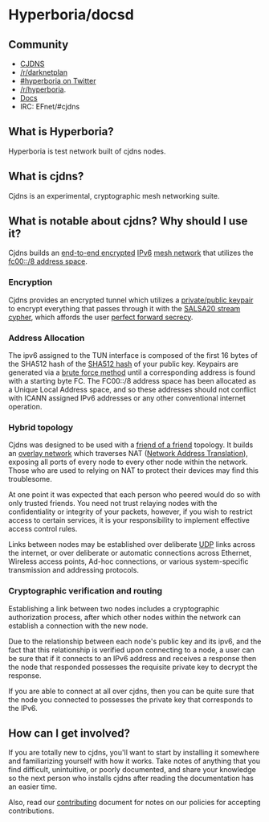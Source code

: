 # Hyperboria/docsd

## Community

* [CJDNS](https://github.com/cjdelisle/cjdns)
* [/r/darknetplan](https://www.reddit.com/r/darknetplan/)
* [#hyperboria on Twitter](https://twitter.com/search?q=%23hyperboria&src=typd)
* [/r/hyperboria](https://www.reddit.com/r/hyperboria/).
* [Docs](https://hyperboria.net/)
* IRC: EFnet/#cjdns 

## What is Hyperboria?

Hyperboria is test network built of cjdns nodes.

## What is cjdns?

Cjdns is an experimental, cryptographic mesh networking suite.

## What is notable about cjdns? Why should I use it?

Cjdns builds an [end-to-end encrypted](https://en.wikipedia.org/wiki/End-to-end_encryption) [IPv6](https://en.wikipedia.org/wiki/IPv6) [mesh network](https://en.wikipedia.org/wiki/Mesh_networking) that utilizes the [fc00::/8 address space](https://en.wikipedia.org/wiki/Unique_local_address).

### Encryption

Cjdns provides an encrypted tunnel which utilizes a [private/public keypair](https://en.wikipedia.org/wiki/Public-key_cryptography) to encrypt everything that passes through it with the [SALSA20 stream cypher](https://en.wikipedia.org/wiki/Salsa20), which affords the user [perfect forward secrecy](https://en.wikipedia.org/wiki/Forward_secrecy).

### Address Allocation

The ipv6 assigned to the TUN interface is composed of the first 16 bytes of the SHA512 hash of the [SHA512 hash](https://en.wikipedia.org/wiki/SHA-2) of your public key. Keypairs are generated via a [brute force method](https://en.wikipedia.org/wiki/Brute-force_search) until a corresponding address is found with a starting byte FC. The FC00::/8 address space has been allocated as a Unique Local Address space, and so these addresses should not conflict with ICANN assigned IPv6 addresses or any other conventional internet operation.

### Hybrid topology

Cjdns was designed to be used with a [friend of a friend](https://en.wikipedia.org/wiki/Friend_of_a_friend) topology. It builds an [overlay network](https://en.wikipedia.org/wiki/Overlay_network) which traverses NAT ([Network Address Translation](https://en.wikipedia.org/wiki/Network_address_translation)), exposing all ports of every node to every other node within the network. Those who are used to relying on NAT to protect their devices may find this troublesome.

At one point it was expected that each person who peered would do so with only trusted friends. You need not trust relaying nodes with the confidentiality or integrity of your packets, however, if you wish to restrict access to certain services, it is your responsibility to implement effective access control rules.

Links between nodes may be established over deliberate [UDP](https://en.wikipedia.org/wiki/User_Datagram_Protocol) links across the internet, or over deliberate or automatic connections across Ethernet, Wireless access points, Ad-hoc connections, or various system-specific transmission and addressing protocols.

### Cryptographic verification and routing

Establishing a link between two nodes includes a cryptographic authorization process, after which other nodes within the network can establish a connection with the new node.

Due to the relationship between each node's public key and its ipv6, and the fact that this relationship is verified upon connecting to a node, a user can be sure that if it connects to an IPv6 address and receives a response then the node that responded possesses the requisite private key to decrypt the response.

If you are able to connect at all over cjdns, then you can be quite sure that the node you connected to possesses the private key that corresponds to the IPv6.

## How can I get involved?

If you are totally new to cjdns, you'll want to start by installing it somewhere and familiarizing yourself with how it works. Take notes of anything that you find difficult, unintuitive, or poorly documented, and share your knowledge so the next person who installs cjdns after reading the documentation has an easier time.

Also, read our [contributing](contributing.md) document for notes on our policies for accepting contributions.
